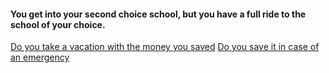 #### You get into your second choice school, but you have a full ride to the school of your choice.
[Do you take a vacation with the money you saved](result-2.md)
[Do you save it in case of an emergency](option-2.md)